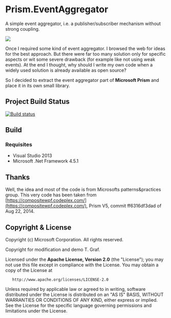 Prism.EventAggregator
=====================

A simple event aggregator, i.e. a publisher/subscriber mechanism
without strong coupling.

![](https://github.com/tngraf/Prism.EventAggregator/tree/master/doc/EventAggregator.png) 

Once I required some kind of event aggregator. I browsed the web for ideas
for the best approach. But there were far too many solution only for specific
aspects or wit some severe drawback (for example like not using weak events).
At the end I thought, why should I write my own code when a widely used
solution is already available as open source? 

So I decided to extract the event aggregator part of **Microsoft Prism** and place it in its own small library.


## Project Build Status ##
[![Build status](https://ci.appveyor.com/api/projects/status/d3l2lru8k52j4hd7?svg=true)](https://ci.appveyor.com/project/tngraf/prism-eventaggregator/branch/master) 

## Build ##

### Requisites ###

* Visual Studio 2013
* Microsoft .Net Framework 4.5.1

## Thanks ##

Well, the idea and most of the code is from Microsofts patterns&practices group. This very code has been taken from [https://compositewpf.codeplex.com/](https://compositewpf.codeplex.com/),
Prism V5, commit ff6316df3dad of Aug 22, 2014.

## Copyright & License ##

Copyright (c) Microsoft Corporation. All rights reserved.

Copyright for modification and demo T. Graf.

Licensed under the **Apache License, Version 2.0** (the "License");
you may not use this file except in compliance with the License.
You may obtain a copy of the License at

       http://www.apache.org/licenses/LICENSE-2.0

Unless required by applicable law or agreed to in writing, software distributed under the License is distributed on an "AS IS" BASIS, WITHOUT WARRANTIES OR CONDITIONS OF ANY KIND, either express or implied.
See the License for the specific language governing permissions and limitations under the License.